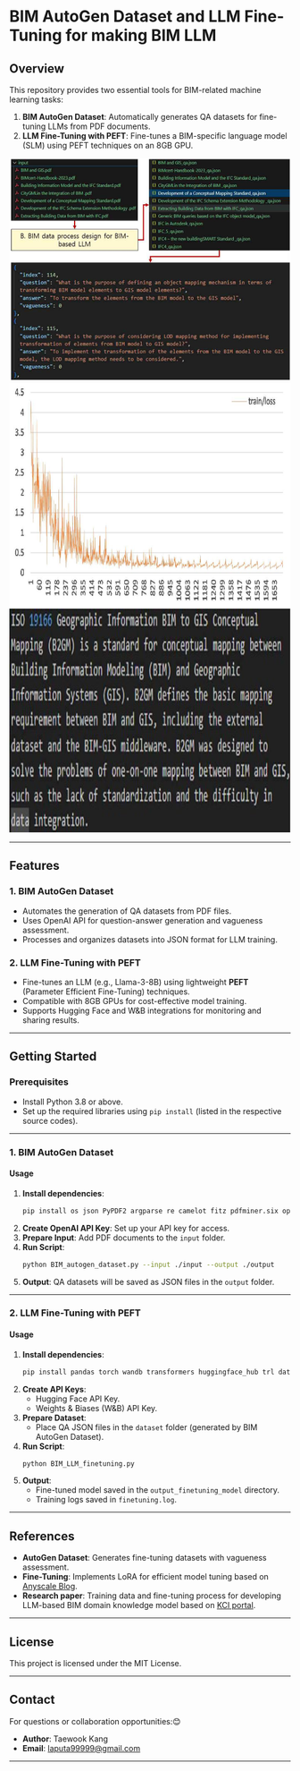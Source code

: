 # **BIM AutoGen Dataset and LLM Fine-Tuning for making BIM LLM**

## **Overview**
This repository provides two essential tools for BIM-related machine learning tasks:
1. **BIM AutoGen Dataset**: Automatically generates QA datasets for fine-tuning LLMs from PDF documents.
2. **LLM Fine-Tuning with PEFT**: Fine-tunes a BIM-specific language model (SLM) using PEFT techniques on an 8GB GPU.

<div style="text-align: center;">
<img src="https://github.com/mac999/BIM_LLM/blob/main/doc/img1.JPG" height="400">
<img src="https://github.com/mac999/BIM_LLM/blob/main/doc/img3.JPG" height="400">
<img src="https://github.com/mac999/BIM_LLM/blob/main/doc/img2.JPG" height="400">
</div>

---

## **Features**
### **1. BIM AutoGen Dataset**
- Automates the generation of QA datasets from PDF files.
- Uses OpenAI API for question-answer generation and vagueness assessment.
- Processes and organizes datasets into JSON format for LLM training.

### **2. LLM Fine-Tuning with PEFT**
- Fine-tunes an LLM (e.g., Llama-3-8B) using lightweight **PEFT** (Parameter Efficient Fine-Tuning) techniques.
- Compatible with 8GB GPUs for cost-effective model training.
- Supports Hugging Face and W&B integrations for monitoring and sharing results.

---

## **Getting Started**

### **Prerequisites**
- Install Python 3.8 or above.
- Set up the required libraries using `pip install` (listed in the respective source codes).

---

### **1. BIM AutoGen Dataset**
#### **Usage**
1. **Install dependencies**:
   ```bash
   pip install os json PyPDF2 argparse re camelot fitz pdfminer.six openai tqdm
   ```
2. **Create OpenAI API Key**: Set up your API key for access.
3. **Prepare Input**: Add PDF documents to the `input` folder.
4. **Run Script**:
   ```bash
   python BIM_autogen_dataset.py --input ./input --output ./output
   ```
5. **Output**: QA datasets will be saved as JSON files in the `output` folder.

---

### **2. LLM Fine-Tuning with PEFT**
#### **Usage**
1. **Install dependencies**:
   ```bash
   pip install pandas torch wandb transformers huggingface_hub trl datasets peft PyPDF2 camelot-py pymupdf pdfminer.six openai tqdm
   ```
2. **Create API Keys**:
   - Hugging Face API Key.
   - Weights & Biases (W&B) API Key.
3. **Prepare Dataset**:
   - Place QA JSON files in the `dataset` folder (generated by BIM AutoGen Dataset).
4. **Run Script**:
   ```bash
   python BIM_LLM_finetuning.py
   ```
5. **Output**:
   - Fine-tuned model saved in the `output_finetuning_model` directory.
   - Training logs saved in `finetuning.log`.

---

## **References**
- **AutoGen Dataset**: Generates fine-tuning datasets with vagueness assessment.
- **Fine-Tuning**: Implements LoRA for efficient model tuning based on [Anyscale Blog](https://www.anyscale.com/blog/fine-tuning-llms-lora-or-full-parameter-an-in-depth-analysis-with-llama-2).
- **Research paper**: Training data and fine-tuning process for developing LLM-based BIM domain knowledge model based on [KCI portal](https://www.kci.go.kr/kciportal/ci/sereArticleSearch/ciSereArtiView.kci?sereArticleSearchBean.artiId=ART003141449).

---

## **License**
This project is licensed under the MIT License. 

---

## **Contact**
For questions or collaboration opportunities:😊
- **Author**: Taewook Kang
- **Email**: laputa99999@gmail.com

--- 

